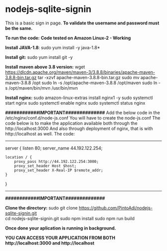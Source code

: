 # nodejs-sqlite-signin
This is a basic sign in page.
**To validate the username and password must be the same.**

**To run the code:**
**Code tested on Amazon Linux-2 - Working**

**Install JAVA-1.8**:
sudo yum install -y java-1.8*

**Install git:**
sudo yum install git -y

**Install maven above 3.8 version:**
wget https://dlcdn.apache.org/maven/maven-3/3.8.8/binaries/apache-maven-3.8.8-bin.tar.gz
tar -xzvf apache-maven-3.8.8-bin.tar.gz
sudo mv apache-maven-3.8.8 /opt
sudo ln -s /opt/apache-maven-3.8.8 /opt/maven
sudo ln -s /opt/maven/bin/mvn /usr/bin/mvn

**Install nginx:**
sudo amazon-linux-extras install nginx1 -y
sudo systemctl start nginx
sudo systemctl enable nginx
sudo systemctl status nginx

**############IMPORTANT##############**
Add the below code in the /etc/nginx/conf.d/node-js.conf
You will have to create the node-js.conf
The code below is to make the application available both through the http://localhost:3000
And also through deployment of nginx, that is with http://localhost as well.
The code:
***********************
server {
    listen 80;
    server_name 44.192.122.254;

    location / {
        proxy_pass http://44.192.122.254:3000;
        proxy_set_header Host $host;
        proxy_set_header X-Real-IP $remote_addr;
    }
}
***********************
**############IMPORTANT##############**

**Clone the directory:**
sudo git clone https://github.com/PintoAdi/nodejs-sqlite-signin.git                                  
cd nodejs-sqlite-signin.git
sudo npm install
sudo npm run build

**Once done your aplication is running in background.**

**YOU CAN ACCESS YOUR APPLICATION FROM BOTH http://localhost:3000 and http://localhost**
